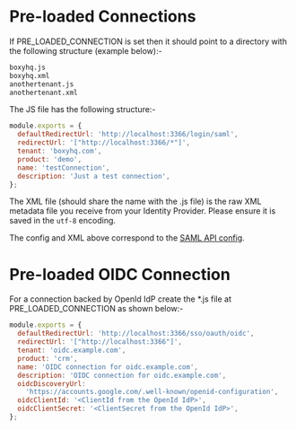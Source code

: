 # Pre-loaded Connections

If PRE_LOADED_CONNECTION is set then it should point to a directory with the following structure (example below):-

```bash
boxyhq.js
boxyhq.xml
anothertenant.js
anothertenant.xml
```

The JS file has the following structure:-

```javascript
module.exports = {
  defaultRedirectUrl: 'http://localhost:3366/login/saml',
  redirectUrl: '["http://localhost:3366/*"]',
  tenant: 'boxyhq.com',
  product: 'demo',
  name: 'testConnection',
  description: 'Just a test connection',
};
```

The XML file (should share the name with the .js file) is the raw XML metadata file you receive from your Identity Provider. Please ensure it is saved in the `utf-8` encoding.

The config and XML above correspond to the [SAML API config](../saml-flow.md#2-saml-config-api).

# Pre-loaded OIDC Connection

For a connection backed by OpenId IdP create the \*.js file at PRE_LOADED_CONNECTION as shown below:-

```javascript
module.exports = {
  defaultRedirectUrl: 'http://localhost:3366/sso/oauth/oidc',
  redirectUrl: '["http://localhost:3366"]',
  tenant: 'oidc.example.com',
  product: 'crm',
  name: 'OIDC connection for oidc.example.com',
  description: 'OIDC connection for oidc.example.com',
  oidcDiscoveryUrl:
    'https://accounts.google.com/.well-known/openid-configuration',
  oidcClientId: '<ClientId from the OpenId IdP>',
  oidcClientSecret: '<ClientSecret from the OpenId IdP>',
};
```
